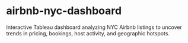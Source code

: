 # airbnb-nyc-dashboard
Interactive Tableau dashboard analyzing NYC Airbnb listings to uncover trends in pricing, bookings, host activity, and geographic hotspots.
